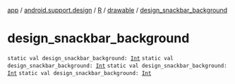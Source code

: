 [app](../../../index.md) / [android.support.design](../../index.md) / [R](../index.md) / [drawable](index.md) / [design_snackbar_background](.)

# design_snackbar_background

`static val design_snackbar_background: `[`Int`](https://kotlinlang.org/api/latest/jvm/stdlib/kotlin/-int/index.html)
`static val design_snackbar_background: `[`Int`](https://kotlinlang.org/api/latest/jvm/stdlib/kotlin/-int/index.html)
`static val design_snackbar_background: `[`Int`](https://kotlinlang.org/api/latest/jvm/stdlib/kotlin/-int/index.html)
`static val design_snackbar_background: `[`Int`](https://kotlinlang.org/api/latest/jvm/stdlib/kotlin/-int/index.html)